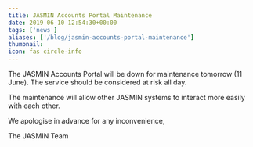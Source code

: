 ```yaml
---
title: JASMIN Accounts Portal Maintenance
date: 2019-06-10 12:54:30+00:00
tags: ['news']
aliases: ['/blog/jasmin-accounts-portal-maintenance']
thumbnail: 
icon: fas circle-info
---
```

The JASMIN Accounts Portal will be down for maintenance tomorrow (11 June). The service should be considered at risk all day.


The maintenance will allow other JASMIN systems to interact more easily with each other.


We apologise in advance for any inconvenience,


The JASMIN Team

